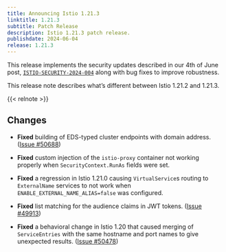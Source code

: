 ```yaml
---
title: Announcing Istio 1.21.3
linktitle: 1.21.3
subtitle: Patch Release
description: Istio 1.21.3 patch release.
publishdate: 2024-06-04
release: 1.21.3
---
```


This release implements the security updates described in our 4th of June post, [`ISTIO-SECURITY-2024-004`](/news/security/istio-security-2024-004) along with bug fixes to improve robustness.

This release note describes what’s different between Istio 1.21.2 and 1.21.3.

{{< relnote >}}

## Changes

- **Fixed** building of EDS-typed cluster endpoints with domain address.
  ([Issue #50688](https://github.com/istio/istio/issues/50688))

- **Fixed** custom injection of the `istio-proxy` container not working properly when `SecurityContext.RunAs` fields were set.

- **Fixed** a regression in Istio 1.21.0 causing `VirtualService`s routing to `ExternalName` services to not work when
  `ENABLE_EXTERNAL_NAME_ALIAS=false` was configured.

- **Fixed** list matching for the audience claims in JWT tokens.
  ([Issue #49913](https://github.com/istio/istio/issues/49913))

- **Fixed** a behavioral change in Istio 1.20 that caused merging of `ServiceEntries` with the same hostname and port names
  to give unexpected results.
  ([Issue #50478](https://github.com/istio/istio/issues/50478))
